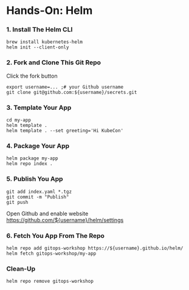 # Hands-On: Helm

### 1. Install The Helm CLI

```
brew install kubernetes-helm
helm init --client-only
```

### 2. Fork and Clone This Git Repo

Click the fork button

```
export username=... ;# your Github username
git clone git@github.com:${username}/secrets.git
```

### 3. Template Your App

```
cd my-app
helm template .
helm template . --set greeting='Hi KubeCon' 
```

### 4. Package Your App

```
helm package my-app
helm repo index .
```

### 5. Publish You App

```
git add index.yaml *.tgz
git commit -m "Publish"
git push
```

Open Github and enable website https://github.com/${username}/helm/settings

### 6. Fetch You App From The Repo

```
helm repo add gitops-workshop https://${username}.github.io/helm/
helm fetch gitops-workshop/my-app
```

### Clean-Up

```
helm repo remove gitops-workshop
```
